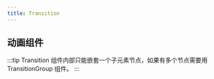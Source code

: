 ```yaml
---
title: Transition
---
```

## 动画组件
:::tip
Transition 组件内部只能嵌套一个子元素节点，如果有多个节点需要用 TransitionGroup 组件。
:::